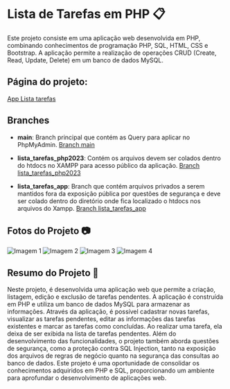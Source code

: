 # Lista de Tarefas em PHP :clipboard:

Este projeto consiste em uma aplicação web desenvolvida em PHP, combinando conhecimentos de programação PHP, SQL, HTML, CSS e Bootstrap. A aplicação permite a realização de operações CRUD (Create, Read, Update, Delete) em um banco de dados MySQL.

## Página do projeto: 
[App Lista tarefas](http://projectpage.free.nf/app_lista_tarefas_public/todas_tarefas.php)


## Branches

- **main**: Branch principal que contém as Query para aplicar no PhpMyAdmin.
  [Branch main](https://github.com/alequissandrara/lista_tarefas_PHP/tree/main)

- **lista_tarefas_php2023**: Contém os arquivos  devem ser colados dentro do htdocs no XAMPP para acesso público da aplicação.
  [Branch lista_tarefas_php2023](https://github.com/alequissandrara/lista_tarefas_PHP/tree/lista_tarefas_php2023)

- **lista_tarefas_app**: Branch que contém arquivos privados a serem mantidos fora da exposição pública por questões de segurança e deve ser colado dentro do diretório onde fica localizado o htdocs nos arquivos do Xampp.
  [Branch lista_tarefas_app](https://github.com/alequissandrara/lista_tarefas_PHP/tree/lista_tarefas_app)

## Fotos do Projeto :camera:
<img src="https://github.com/alequissandrara/lista_tarefas_PHP/assets/70325643/7648d887-61fd-4b84-8d11-137d8d879452" alt="Imagem 1">
<img src="https://github.com/alequissandrara/lista_tarefas_PHP/assets/70325643/036c88c2-cfa1-481c-a001-346f51cc7224" alt="Imagem 2">
<img src="https://github.com/alequissandrara/lista_tarefas_PHP/assets/70325643/26210d28-4bcf-4d91-b13f-31b71672ddd0" alt="Imagem 3">
<img src="https://github.com/alequissandrara/lista_tarefas_PHP/assets/70325643/d8218274-b9ef-4dc9-ba70-0a851896cb1b" alt="Imagem 4">

## Resumo do Projeto :memo:
Neste projeto, é desenvolvida uma aplicação web que permite a criação, listagem, edição e exclusão de tarefas pendentes. A aplicação é construída em PHP e utiliza um banco de dados MySQL para armazenar as informações.
Através da aplicação, é possível cadastrar novas tarefas, visualizar as tarefas pendentes, editar as informações das tarefas existentes e marcar as tarefas como concluídas. Ao realizar uma tarefa, ela deixa de ser exibida na lista de tarefas pendentes.
Além do desenvolvimento das funcionalidades, o projeto também aborda questões de segurança, como a proteção contra SQL Injection, tanto na exposição dos arquivos de regras de negócio quanto na segurança das consultas ao banco de dados.
Este projeto é uma oportunidade de consolidar os conhecimentos adquiridos em PHP e SQL, proporcionando um ambiente para aprofundar o desenvolvimento de aplicações web.
